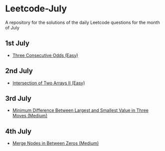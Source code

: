 # Leetcode-July
A repository for the solutions of the daily Leetcode questions for the month of July

## 1st July
- [Three Consecutive Odds (Easy)](https://leetcode.com/problems/three-consecutive-odds/description/?envType=daily-question&envId=2024-07-01)

## 2nd July
- [Intersection of Two Arrays II (Easy)](https://leetcode.com/problems/intersection-of-two-arrays-ii/description/?envType=daily-question&envId=2024-07-02)

## 3rd July
- [Minimum Difference Between Largest and Smallest Value in Three Moves (Medium)](https://leetcode.com/problems/minimum-difference-between-largest-and-smallest-value-in-three-moves/description/?envType=daily-question&envId=2024-07-03)

## 4th July
- [Merge Nodes in Between Zeros (Medium)](https://leetcode.com/problems/merge-nodes-in-between-zeros/description/?envType=daily-question&envId=2024-07-04)